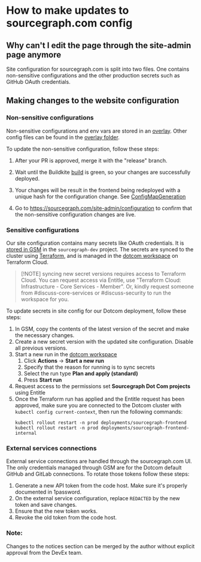 # How to make updates to sourcegraph.com config

## Why can't I edit the page through the site-admin page anymore

Site configuration for sourcegraph.com is split into two files. One contains non-sensitive configurations and the other production secrets such as GitHub OAuth credentials.

## Making changes to the website configuration

### Non-sensitive configurations

Non-sensitive configurations and env vars are stored in an [overlay](https://sourcegraph.sourcegraph.com/github.com/sourcegraph/deploy-sourcegraph-cloud/-/blob/overlays/prod/frontend/files/site.json).
Other config files can be found in the [overlay folder](https://sourcegraph.sourcegraph.com/search?q=context:global+repo:%5Egithub%5C.com/sourcegraph/deploy-sourcegraph-cloud%24+file:%5Eoverlays/prod/frontend&patternType=literal).

To update the non-sensitive configuration, follow these steps:

1. After your PR is approved, merge it with the "release" branch.
1. Wait until the Buildkite [build](https://buildkite.com/sourcegraph/deploy-sourcegraph-cloud/builds) is green, so your changes are successfully deployed.
1. Your changes will be result in the frontend being redeployed with a unique hash for the configuration change. See [ConfigMapGeneration](https://github.com/kubernetes-sigs/kustomize/blob/master/examples/configGeneration.md#configmap-generation-and-rolling-updates)

1. Go to https://sourcegraph.com/site-admin/configuration to confirm that the non-sensitive configuration changes are live.

### Sensitive configurations

Our site configuration contains many secrets like OAuth credentials. It is [stored in GSM](https://console.cloud.google.com/security/secret-manager/secret/SITE_JSON/versions?project=sourcegraph-dev) in the `sourcegraph-dev` project. The secrets are synced to the cluster using [Terraform](https://sourcegraph.sourcegraph.com/github.com/sourcegraph/infrastructure/-/blob/cloud/gsm-secrets.tf), and is managed in the [dotcom workspace](https://app.terraform.io/app/sourcegraph/workspaces/dotcom) on Terraform Cloud.

> [!NOTE] syncing new secret versions requires access to Terraform Cloud. You can request access via Entitle, use "Terraform Cloud: Infrastructure - Core Services - Member". Or, kindly request someone from #discuss-core-services or #discuss-security to run the workspace for you.

To update secrets in site config for our Dotcom deployment, follow these steps:

1. In GSM, copy the contents of the latest version of the secret and make the necessary changes.
1. Create a new secret version with the updated site configuration. Disable all previous versions.
1. Start a new run in the [dotcom workspace](https://app.terraform.io/app/sourcegraph/workspaces/dotcom)
   1. Click **Actions** &rarr; **Start a new run**
   1. Specify that the reason for running is to sync secrets
   1. Select the run type **Plan and apply (standard)**
   1. Press **Start run**
1. Request access to the permissions set **Sourcegraph Dot Com projects** using Entitle
1. Once the Terraform run has applied and the Entitle request has been approved, make sure you are connected to the Dotcom cluster with `kubectl config current-context`, then run the following commands:
   ```shell
   kubectl rollout restart -n prod deployments/sourcegraph-frontend
   kubectl rollout restart -n prod deployments/sourcegraph-frontend-internal
   ```

### External services connections

External service connections are handled through the sourcegraph.com UI. The only credentials managed through GSM are for the Dotcom default GitHub and GitLab connections. To rotate those tokens follow these steps:

1. Generate a new API token from the code host. Make sure it's properly documented in 1password.
1. On the external service configuration, replace `REDACTED` by the new token and save changes.
1. Ensure that the new token works.
1. Revoke the old token from the code host.

### Note:

Changes to the notices section can be merged by the author without explicit approval from the DevEx team.
